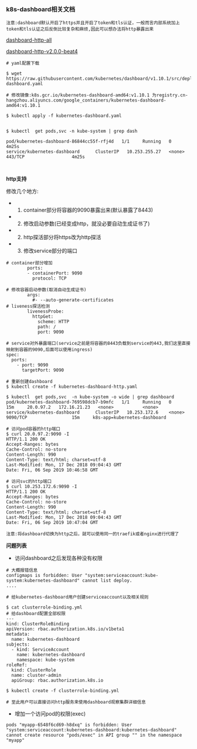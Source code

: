 ### k8s-dashboard相关文档

`注意:dashboard默认开启了https并且开启了token和tls认证，一般而言内部系统加上token和tls认证之后反倒比较复杂和麻烦,因此可以想办法将http暴露出来`

[dashboard-http-all](./kubernetes-dashboard-http.yaml)

[dashboard-http-v2.0.0-beat4](./kubernetes-dashboard-httpv2.0.0-beat4.yaml)

```
# yaml配置下载

$ wget https://raw.githubusercontent.com/kubernetes/dashboard/v1.10.1/src/deploy/recommended/kubernetes-dashboard.yaml

# 修改镜像:k8s.gcr.io/kubernetes-dashboard-amd64:v1.10.1 为registry.cn-hangzhou.aliyuncs.com/google_containers/kubernetes-dashboard-amd64:v1.10.1

$ kubectl apply -f kubernetes-dashboard.yaml


$ kubectl  get pods,svc -n kube-system | grep dash

pod/kubernetes-dashboard-86844cc55f-rfj4d   1/1     Running   0          4m25s
service/kubernetes-dashboard      ClusterIP   10.253.255.27   <none>        443/TCP                  4m25s



```

**http支持**

修改几个地方:

- 1. container部分将容器的9090暴露出来(默认暴露了8443)
- 2. 修改启动参数(已经变成http，就没必要自动生成证书了)
- 2. http探活部分将https改为http探活
- 3. 修改service部分的端口

```
# container部分增加
        ports:
        - containerPort: 9090
          protocol: TCP

# 修改容器启动参数(取消自动生成证书)
        args:
          #- --auto-generate-certificates
# liveness探活检测
        livenessProbe:
          httpGet:
            scheme: HTTP
            path: /
            port: 9090

# service对外暴露端口(service之前是将容器的8443负载到service的443,我们这里直接映射到容器的9090,后面可以使用ingress)
spec:
  ports:
    - port: 9090
      targetPort: 9090

# 重新创建dashboard
$ kubectl create -f kubernetes-dashboard-http.yaml 

$ kubectl  get pods,svc  -n kube-system -o wide | grep dashboard
pod/kubernetes-dashboard-769598dcb7-b9mfc   1/1     Running   0          15m     20.0.97.2   172.16.21.23   <none>           <none>
service/kubernetes-dashboard      ClusterIP   10.253.172.6    <none>        9090/TCP                 15m     k8s-app=kubernetes-dashboard

# 访问pod容器的http端口
$ curl 20.0.97.2:9090 -I
HTTP/1.1 200 OK
Accept-Ranges: bytes
Cache-Control: no-store
Content-Length: 990
Content-Type: text/html; charset=utf-8
Last-Modified: Mon, 17 Dec 2018 09:04:43 GMT
Date: Fri, 06 Sep 2019 10:46:58 GMT

# 访问svc的http端口
$ curl 10.253.172.6:9090 -I
HTTP/1.1 200 OK
Accept-Ranges: bytes
Cache-Control: no-store
Content-Length: 990
Content-Type: text/html; charset=utf-8
Last-Modified: Mon, 17 Dec 2018 09:04:43 GMT
Date: Fri, 06 Sep 2019 10:47:04 GMT

```
`注意:将dashboard切换为http之后，就可以使用同一的traefik或者nginx进行代理了`

**问题列表**

- 访问dashboard之后发现各种没有权限

```
# 大概报错信息
configmaps is forbidden: User "system:serviceaccount:kube-system:kubernetes-dashboard" cannot list deploy.
....

# 给kubernetes-dashboard用户创建serviceaccount以及相关规则

$ cat clusterrole-binding.yml
# 给dashboard配置全部权限
---
kind: ClusterRoleBinding
apiVersion: rbac.authorization.k8s.io/v1beta1
metadata:
  name: kubernetes-dashboard
subjects:
  - kind: ServiceAccount
    name: kubernetes-dashboard
    namespace: kube-system
roleRef:
  kind: ClusterRole
  name: cluster-admin
  apiGroup: rbac.authorization.k8s.io

$ kubectl create -f clusterrole-binding.yml 

# 至此用户可以直接访问http服务来使用dashboard观察集群详细信息
```

- 增加一个访问pod的权限(exec)

```
pods "myapp-6548f6cd69-h8dxq" is forbidden: User "system:serviceaccount:kubernetes-dashboard:kubernetes-dashboard" cannot create resource "pods/exec" in API group "" in the namespace "myapp"

```
